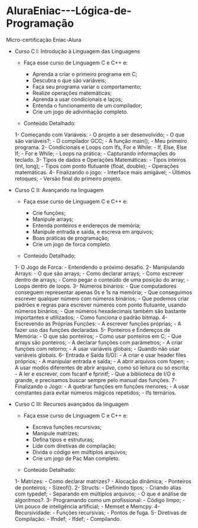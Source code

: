 # AluraEniac---Lógica-de-Programação
Micro-certificação Eniac-Alura

- Curso C I: Introdução à Linguagem das Linguagens

    - Faça esse curso de Linguagem C e C++ e:
        - Aprenda a criar o primeiro programa em C;
        - Descubra o que são variáveis;
        - Faça seu programa variar o comportamento;
        - Realize operações matemáticas;
        - Aprenda a usar condicionais e laços;
        - Entenda o funcionamento de um compilador;
        - Crie um jogo de adivinhação completo.

    - Conteúdo Detalhado:

    1- Começando com Variáveis:
        - O projeto a ser desenvolvido;
        - O que são variáveis?;
        - O compilador GCC;
        - A função main();
        - Meu primeiro programa.
    2- Condicionais e Loops com Ifs, For e While:
        - If, Else, Else If;
        - For e While;
        - Loops na prática;
        - Capturando informações do teclado.
    3- Tipos de dados e Operações Matemáticas:
        - Tipos inteiros (int, long);
        - Tipos com ponto flutuante (float, double);
        - Operações matemáticas.
    4- Finalizando o jogo:
        - Interface mais amigável;
        - Últimos retoques;
        - Versão final do primeiro projeto.
        
        
- Curso C II: Avançando na linguagem

    - Faça esse curso de Linguagem C e C++ e:
        - Crie funções;
        - Manipule arrays;
        - Entenda ponteiros e endereços de memória;
        - Manipule entrada e saída, e escreva em arquivos;
        - Boas práticas de programação;
        - Crie um jogo de forca completo.

    - Conteúdo Detalhado:

    1- O Jogo de Forca:
        - Entendendo o próximo desafio.
    2- Manipulando Arrays:
        - O que são arrays;
        - Como declarar arrays;
        - Como escrever dentro de arrays;
        - Como pegar o conteúdo de uma posição do array;
        - Loops dentro de loops.
    3- Números binários:
        - Que computadores conseguem representar apenas 0s e 1s na memória;
        - Que conseguimos escrever qualquer número com números binários;
        - Que podemos criar padrões e regras para escrever números com ponto flutuante, usando números binários;
        - Que números hexadecimais também são bastante importantes e utilizados;
        - Como funciona o padrão bitmap.
    4- Escrevendo as Próprias Funções:
        - A escrever funções próprias;
        - A fazer uso das funções declaradas.
    5- Ponteiros e Endereços de Memória:
        - O que são ponteiros;
        - Como usar ponteiros em C;
        - Que arrays são ponteiros;
        - A declarar funções com parâmetros;
        - A criar funções com retorno;
        - A usar variáveis globais;
        - Quando não usar variáveis globais.
    6- Entrada e Saída (I/O):
        - A criar e usar header files próprios;
        - A manipular entrada e saída;
        - A abrir arquivos com fopen;
        - A usar modos diferentes de abrir arquivo, como só leitura ou só escrita;
        - A ler e escrever, com fscanf e fprintf;
        - Que a biblioteca de I/O é grande, e precisamos buscar sempre pelo manual das funções.
    7- Finalizando o Jogo:
        - A quebrar funções em funções menores;
        - A usar constantes para evitar números mágicos repetidos;
        - Ifs ternários.
        
               
- Curso C III: Recursos avançados da linguagem
  
    - Faça esse curso de Linguagem C e C++ e:
        - Escreva funções recursivas;
        - Manipule matrizes;
        - Defina tipos e estruturas;
        - Lide com diretivas de compilação;
        - Divida o código em múltiplos arquivos;
        - Crie um jogo de Pac Man completo.

    - Conteúdo Detalhado:

    1- Matrizes:
        - Como declarar matrizes?
        - Alocação dinâmica;
        - Ponteiros de ponteiros;
        - Sizeof().
    2- Structs:
        - Definindo tipos;
        - Criando alias com typedef;
        - Separando em múltiplos arquivos;
        - O que é análise de algoritmos?.
    3- Programando como um profissional:
        - Código limpo;
        - Um pouco de inteligência artificial;
        - Memset e Memcpy.
    4- Recursividade:
        - Funções recursivas;
        - Pontos de fuga.
    5- Diretivas de Compilação:
        - Ifndef;
        - Ifdef;
        - Compilando.
